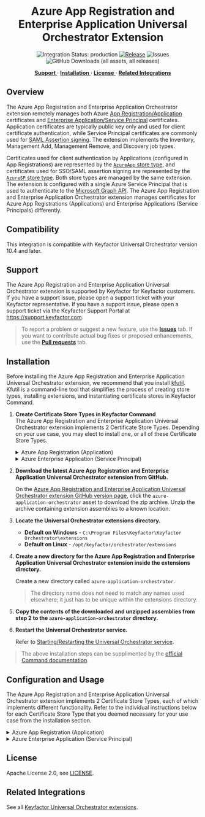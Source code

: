 <h1 align="center" style="border-bottom: none">
    Azure App Registration and Enterprise Application Universal Orchestrator Extension
</h1>

<p align="center">
  <!-- Badges -->
<img src="https://img.shields.io/badge/integration_status-production-3D1973?style=flat-square" alt="Integration Status: production" />
<a href="https://github.com/Keyfactor/azure-application-orchestrator/releases"><img src="https://img.shields.io/github/v/release/Keyfactor/azure-application-orchestrator?style=flat-square" alt="Release" /></a>
<img src="https://img.shields.io/github/issues/Keyfactor/azure-application-orchestrator?style=flat-square" alt="Issues" />
<img src="https://img.shields.io/github/downloads/Keyfactor/azure-application-orchestrator/total?style=flat-square&label=downloads&color=28B905" alt="GitHub Downloads (all assets, all releases)" />
</p>

<p align="center">
  <!-- TOC -->
  <a href="#support">
    <b>Support</b>
  </a>
  ·
  <a href="#installation">
    <b>Installation</b>
  </a>
  ·
  <a href="#license">
    <b>License</b>
  </a>
  ·
  <a href="https://github.com/orgs/Keyfactor/repositories?q=orchestrator">
    <b>Related Integrations</b>
  </a>
</p>


## Overview

The Azure App Registration and Enterprise Application Orchestrator extension remotely manages both Azure [App Registration/Application](https://learn.microsoft.com/en-us/entra/identity-platform/certificate-credentials) certificates and [Enterprise Application/Service Principal](https://docs.microsoft.com/en-us/azure/active-directory/develop/enterprise-apps-certificate-credentials) certificates. Application certificates are typically public key only and used for client certificate authentication, while Service Principal certificates are commonly used for [SAML Assertion signing](https://learn.microsoft.com/en-us/entra/identity/enterprise-apps/tutorial-manage-certificates-for-federated-single-sign-on). The extension implements the Inventory, Management Add, Management Remove, and Discovery job types.

Certificates used for client authentication by Applications (configured in App Registrations) are represented by the [`AzureApp` store type](docs/azureapp.md), and certificates used for SSO/SAML assertion signing are represented by the [`AzureSP` store type](docs/azuresp.md). Both store types are managed by the same extension. The extension is configured with a single Azure Service Principal that is used to authenticate to the [Microsoft Graph API](https://learn.microsoft.com/en-us/graph/use-the-api). The Azure App Registration and Enterprise Application Orchestrator extension manages certificates for Azure App Registrations (Applications) and Enterprise Applications (Service Principals) differently.

## Compatibility

This integration is compatible with Keyfactor Universal Orchestrator version 10.4 and later.

## Support
The Azure App Registration and Enterprise Application Universal Orchestrator extension is supported by Keyfactor for Keyfactor customers. If you have a support issue, please open a support ticket with your Keyfactor representative. If you have a support issue, please open a support ticket via the Keyfactor Support Portal at https://support.keyfactor.com. 
 
> To report a problem or suggest a new feature, use the **[Issues](../../issues)** tab. If you want to contribute actual bug fixes or proposed enhancements, use the **[Pull requests](../../pulls)** tab.

## Installation

Before installing the Azure App Registration and Enterprise Application Universal Orchestrator extension, we recommend that you install [kfutil](https://github.com/Keyfactor/kfutil). Kfutil is a command-line tool that simplifies the process of creating store types, installing extensions, and instantiating certificate stores in Keyfactor Command.

1. **Create Certificate Store Types in Keyfactor Command**  
The Azure App Registration and Enterprise Application Universal Orchestrator extension implements 2 Certificate Store Types. Depending on your use case, you may elect to install one, or all of these Certificate Store Types.

    <details><summary>Azure App Registration (Application)</summary>


    > More information on the Azure App Registration (Application) Certificate Store Type can be found [here](docs/azureapp.md).

    * **Create AzureApp using kfutil**:

        ```shell
        # Azure App Registration (Application)
        kfutil store-types create AzureApp
        ```

    * **Create AzureApp manually in the Command UI**:
        
        Refer to the [Azure App Registration (Application)](docs/azureapp.md#certificate-store-type-configuration) creation docs.
    </details>

    <details><summary>Azure Enterprise Application (Service Principal)</summary>


    > More information on the Azure Enterprise Application (Service Principal) Certificate Store Type can be found [here](docs/azuresp.md).

    * **Create AzureSP using kfutil**:

        ```shell
        # Azure Enterprise Application (Service Principal)
        kfutil store-types create AzureSP
        ```

    * **Create AzureSP manually in the Command UI**:
        
        Refer to the [Azure Enterprise Application (Service Principal)](docs/azuresp.md#certificate-store-type-configuration) creation docs.
    </details>

2. **Download the latest Azure App Registration and Enterprise Application Universal Orchestrator extension from GitHub.** 

    On the [Azure App Registration and Enterprise Application Universal Orchestrator extension GitHub version page](https://github.com/Keyfactor/azure-application-orchestrator/releases/latest), click the `azure-application-orchestrator` asset to download the zip archive. Unzip the archive containing extension assemblies to a known location.

3. **Locate the Universal Orchestrator extensions directory.**

    * **Default on Windows** - `C:\Program Files\Keyfactor\Keyfactor Orchestrator\extensions`
    * **Default on Linux** - `/opt/keyfactor/orchestrator/extensions`
    
4. **Create a new directory for the Azure App Registration and Enterprise Application Universal Orchestrator extension inside the extensions directory.**
        
    Create a new directory called `azure-application-orchestrator`.
    > The directory name does not need to match any names used elsewhere; it just has to be unique within the extensions directory.

5. **Copy the contents of the downloaded and unzipped assemblies from __step 2__ to the `azure-application-orchestrator` directory.**

6. **Restart the Universal Orchestrator service.**

    Refer to [Starting/Restarting the Universal Orchestrator service](https://software.keyfactor.com/Core-OnPrem/Current/Content/InstallingAgents/NetCoreOrchestrator/StarttheService.htm).



> The above installation steps can be supplimented by the [official Command documentation](https://software.keyfactor.com/Core-OnPrem/Current/Content/InstallingAgents/NetCoreOrchestrator/CustomExtensions.htm?Highlight=extensions).

## Configuration and Usage

The Azure App Registration and Enterprise Application Universal Orchestrator extension implements 2 Certificate Store Types, each of which implements different functionality. Refer to the individual instructions below for each Certificate Store Type that you deemed necessary for your use case from the installation section.

<details><summary>Azure App Registration (Application)</summary>

1. Refer to the [requirements section](docs/azureapp.md#requirements) to ensure all prerequisites are met before using the Azure App Registration (Application) Certificate Store Type.
2. Create new [Azure App Registration (Application)](docs/azureapp.md#certificate-store-configuration) Certificate Stores in Keyfactor Command.
</details>

<details><summary>Azure Enterprise Application (Service Principal)</summary>

1. Refer to the [requirements section](docs/azuresp.md#requirements) to ensure all prerequisites are met before using the Azure Enterprise Application (Service Principal) Certificate Store Type.
2. Create new [Azure Enterprise Application (Service Principal)](docs/azuresp.md#certificate-store-configuration) Certificate Stores in Keyfactor Command.
</details>


## License

Apache License 2.0, see [LICENSE](LICENSE).

## Related Integrations

See all [Keyfactor Universal Orchestrator extensions](https://github.com/orgs/Keyfactor/repositories?q=orchestrator).